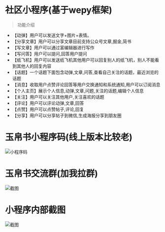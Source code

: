 # 社区小程序(基于wepy框架)


> 功能介绍

+ 【动弹】用户可以发送文字+图片+表情。
+ 【分享文章】用户可以分享文章目前支持公众号文章,掘金,简书
+ 【写文章】用户可以通过富编辑器进行写作
+ 【写问答】用户可以提问,回答用户提问
+ 【纸飞机】用户可以发送纸飞机其他用户可以回复别人的纸飞机，别人不能看到其他人的回复内容
+ 【话题】一个话题下面包含动弹,文章,问答,查看自己关注的话题，最近浏览的话题
+ 【消息】收取用户点赞评论回答等用户交换通知和系统通知,用户可以订阅消息
+ 【个人主页】展示个人信息,动弹,文章,问题,关注的话题,编辑个人信息
+ 【关注】用户可以关注其他用户,关注喜欢的话题
+ 【评论】用户可以评论动弹,文章,回答
+ 【点赞】用户可以点赞帖子,评论,回复
+ 【分享】用户可以分享帖子到微信,生成海报分享到朋友圈

# 玉帛书小程序码(线上版本比较老)

![小程序码](https://www.wutuobangxinyougou.com/public/images/qr.jpg)

# 玉帛书交流群(加我拉群)

![截图](https://www.wutuobangxinyougou.com/public/images/user.png)

# 小程序内部截图

![截图](https://www.wutuobangxinyougou.com/public/images/screenshot.jpg)
